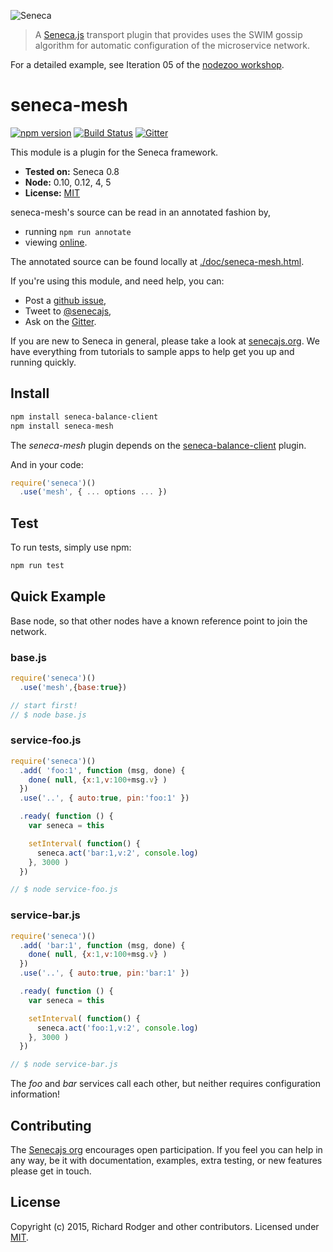 ![Seneca](http://senecajs.org/files/assets/seneca-logo.png)

> A [Seneca.js][] transport plugin that provides uses the SWIM gossip
  algorithm for automatic configuration of the microservice network.

For a detailed example, see Iteration 05 of the [nodezoo
workshop](https://github.com/rjrodger/nodezoo).

# seneca-mesh
[![npm version][npm-badge]][npm-url]
[![Build Status][travis-badge]][travis-url]
[![Gitter][gitter-badge]][gitter-url]

This module is a plugin for the Seneca framework.

- __Tested on:__ Seneca 0.8
- __Node:__ 0.10, 0.12, 4, 5
- __License:__ [MIT][]

seneca-mesh's source can be read in an annotated fashion by,

- running `npm run annotate`
- viewing [online](http://senecajs.org/annotations/mesh.html).

The annotated source can be found locally at [./doc/seneca-mesh.html]().

If you're using this module, and need help, you can:

- Post a [github issue][],
- Tweet to [@senecajs][],
- Ask on the [Gitter][gitter-url].

If you are new to Seneca in general, please take a look at
[senecajs.org][]. We have everything from tutorials to sample apps to
help get you up and running quickly.


## Install

```sh
npm install seneca-balance-client
npm install seneca-mesh
```

The _seneca-mesh_ plugin depends on the [seneca-balance-client](https://github.com/rjrodger/seneca-balance-client) plugin.

And in your code:

```js
require('seneca')()
  .use('mesh', { ... options ... })
```

## Test
To run tests, simply use npm:

```sh
npm run test
```

## Quick Example

Base node, so that other nodes have a known reference point to join the network.

### base.js

```js
require('seneca')()
  .use('mesh',{base:true})

// start first!
// $ node base.js
```

### service-foo.js

```js
require('seneca')()
  .add( 'foo:1', function (msg, done) {
    done( null, {x:1,v:100+msg.v} )
  })
  .use('..', { auto:true, pin:'foo:1' })

  .ready( function () {
    var seneca = this

    setInterval( function() {
      seneca.act('bar:1,v:2', console.log)
    }, 3000 )
  })

// $ node service-foo.js
```


### service-bar.js

```js
require('seneca')()
  .add( 'bar:1', function (msg, done) {
    done( null, {x:1,v:100+msg.v} )
  })
  .use('..', { auto:true, pin:'bar:1' })

  .ready( function () {
    var seneca = this

    setInterval( function() {
      seneca.act('foo:1,v:2', console.log)
    }, 3000 )
  })

// $ node service-bar.js
```

The _foo_ and _bar_ services call each other, but neither requires
configuration information!


<!--
## Usage

TODO


## Releases

TODO
-->


## Contributing

The [Senecajs org][] encourages open participation. If you feel you
can help in any way, be it with documentation, examples, extra
testing, or new features please get in touch.

## License
Copyright (c) 2015, Richard Rodger and other contributors.
Licensed under [MIT][].

[MIT]: ./LICENSE
[npm-badge]: https://badge.fury.io/js/seneca-mesh.svg
[npm-url]: https://badge.fury.io/js/seneca-mesh
[Senecajs org]: https://github.com/senecajs/
[Seneca.js]: https://www.npmjs.com/package/seneca
[@senecajs]: http://twitter.com/senecajs
[senecajs.org]: http://senecajs.org/
[travis-badge]: https://travis-ci.org/rjrodger/seneca-mesh.svg
[travis-url]: https://travis-ci.org/rjrodger/seneca-mesh
[gitter-badge]: https://badges.gitter.im/Join%20Chat.svg
[gitter-url]: https://gitter.im/rjrodger/seneca
[github issue]: https://github.com/rjrodger/seneca-mesh/issues

